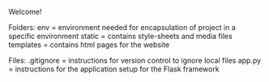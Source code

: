 Welcome!
 
Folders:
env = environment needed for encapsulation of project in a specific environment 
static = contains style-sheets and media files 
templates = contains html pages for the website 
 
Files: 
.gitignore = instructions for version control to ignore local files 
app.py = instructions for the application setup for the Flask framework 
 
